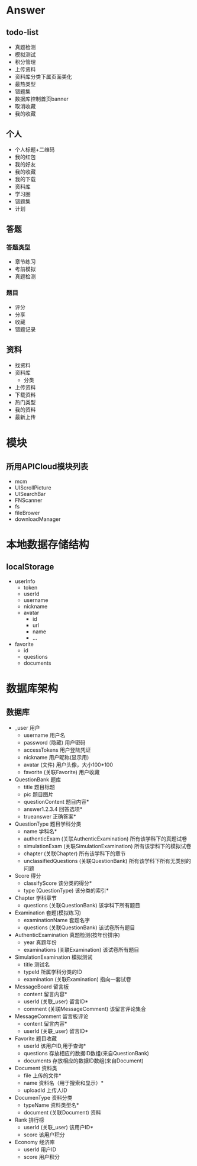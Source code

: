 # Answer #

## todo-list ##
- 真题检测
- 模拟测试
- 积分管理
- 上传资料
- 资料库分类下属页面美化
- 最热类型
- 错题集
- 数据库控制首页banner
- 取消收藏
- 我的收藏

## 个人 ##
- 个人标题+二维码
- 我的红包
- 我的好友
- 我的收藏
- 我的下载
- 资料库
- 学习圈
- 错题集
- 计划

## 答题 ##
### 答题类型 ###
- 章节练习
- 考前模拟
- 真题检测

### 题目 ###
- 评分
- 分享
- 收藏
- 错题记录

## 资料 ##
- 找资料
- 资料库
	- 分类
- 上传资料
- 下载资料
- 热门类型
- 我的资料
- 最新上传

# 模块 #
## 所用APICloud模块列表 ##
- mcm
- UIScrollPicture
- UISearchBar
- FNScanner
- fs
- fileBrower
- downloadManager

# 本地数据存储结构 #
## localStorage ##
- userInfo
	- token
	- userId
	- username
	- nickname
	- avatar
		- id
		- url
		- name
		- ...
- favorite
	- id
	- questions
	- documents

# 数据库架构 #
## 数据库 ##
- _user 用户
	- username 用户名
	- password (隐藏) 用户密码
	- accessTokens 用户登陆凭证
	- nickname 用户昵称(显示用)
	- avatar (文件) 用户头像，大小100*100
	- favorite (关联Favorite) 用户收藏
- QuestionBank 题库
	- title 题目标题
	- pic 题目图片
	- questionContent 题目内容*
	- answer1.2.3.4 回答选项*
	- trueanswer 正确答案*
- QuestionType 题目学科分类
	- name 学科名*
	- authenticExam (关联AuthenticExamination) 所有该学科下的真题试卷
	- simulationExam (关联SimulationExamination) 所有该学科下的模拟试卷
	- chapter (关联Chapter) 所有该学科下的章节
	- unclassifiedQuestions (关联QuestionBank) 所有该学科下所有无类别的问题
- Score 得分
	- classifyScore 该分类的得分*
	- type (QuestionType) 该分类的索引*
- Chapter 学科章节
	- questions (关联QuestionBank) 该学科下所有题目
- Examination 套题(模拟练习)
	- examinationName 套题名字
	- questions (关联QuestionBank) 该试卷所有题目
- AuthenticExamination 真题检测(按年份排序)
	- year 真题年份
	- examinations (关联Examination) 该试卷所有题目
- SimulationExamination 模拟测试
	- title 测试名
	- typeId 所属学科分类的ID
	- examination (关联Examination) 指向一套试卷
- MessageBoard 留言板
	- content 留言内容*
	- userId (关联_user) 留言ID*
	- comment (关联MessageComment) 该留言评论集合
- MessageComment 留言板评论
	- content 留言内容*
	- userId (关联_user) 留言ID*
- Favorite 题目收藏
	- userId 该用户ID,用于查询*
	- questions 存放相应的数据ID数组(来自QuestionBank)
	- documents 存放相应的数据ID数组(来自Document)
- Document 资料类
	- file 上传的文件*
	- name 资料名（用于搜索和显示）*
	- uploadId 上传人ID
- DocumenType 资料分类
	- typeName 资料类型名*
	- document (关联Document) 资料
- Rank 排行榜
	- userId (关联_user) 该用户ID*
	- score 该用户积分
- Economy 经济库
	- userId 用户ID
	- score 用户积分